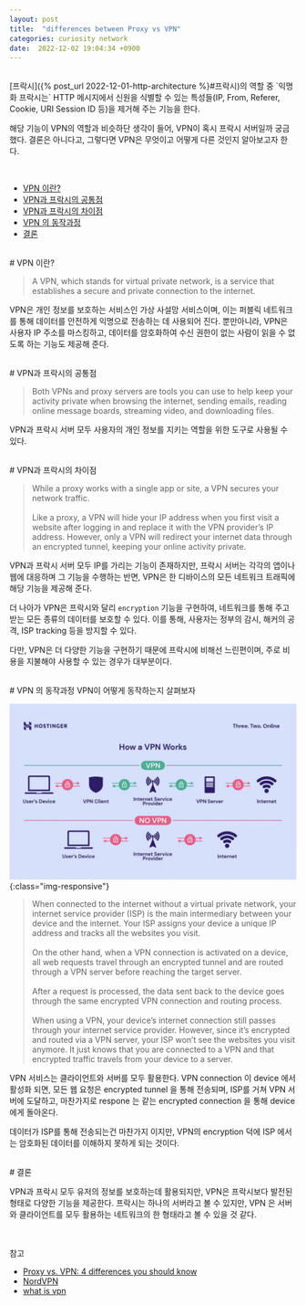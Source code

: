 ```yaml
---
layout: post
title:  "differences between Proxy vs VPN"
categories: curiosity network
date:  2022-12-02 19:04:34 +0900
---
```


<br/>
[프락시]({% post_url 2022-12-01-http-architecture %}#프락시)의 역할 중 `익명화 프락시는` HTTP 메시지에서 신원을 식별할 수 있는 특성들(IP, From, Referer, Cookie, URI Session ID 등)을 제거해 주는 기능을 한다.

해당 기능이 VPN의 역할과 비슷하단 생각이 들어, VPN이 혹시 프락시 서버일까 궁금했다. 결론은 아니다고, 그렇다면 VPN은 무엇이고 어떻게 다른 것인지 알아보고자 한다. 

<br/>

- [VPN 이란?](#vpn-이란)
- [VPN과 프락시의 공통점](#vpn과-프락시의-공통점)
- [VPN과 프락시의 차이점](#vpn과-프락시의-차이점)
- [VPN 의 동작과정](#vpn-의-동작과정)
- [결론](#결론)

<br/>
# VPN 이란?

> A VPN, which stands for virtual private network, is a service that establishes a secure and private connection to the internet.

VPN은 개인 정보를 보호하는 서비스인 가상 사설망 서비스이며, 이는 퍼블릭 네트워크를 통해 데이터를 안전하게 익명으로 전송하는 데 사용되어 진다. 뿐만아니라, VPN은 사용자 IP 주소를 마스킹하고, 데이터를 암호화하여 수신 권한이 없는 사람이 읽을 수 없도록 하는 기능도 제공해 준다.

<br/>
# VPN과 프락시의 공통점

> Both VPNs and proxy servers are tools you can use to help keep your activity private when browsing the internet, sending emails, reading online message boards, streaming video, and downloading files. 

VPN과 프락시 서버 모두 사용자의 개인 정보를 지키는 역할을 위한 도구로 사용될 수 있다. 

<br/>
# VPN과 프락시의 차이점

 > While a proxy works with a single app or site, a VPN secures your network traffic. <br/><br/>
 Like a proxy, a VPN will hide your IP address when you first visit a website after logging in and replace it with the VPN provider’s IP address. However, only a VPN will redirect your internet data through an encrypted tunnel, keeping your online activity private.

 VPN과 프락시 서버 모두 IP를 가리는 기능이 존재하지만, 프락시 서버는 각각의 앱이나 웹에 대응하며 그 기능을 수행하는 반면, VPN은 한 디바이스의 모든 네트워크 트래픽에 해당 기능을 제공해 준다.

더 나아가 VPN은 프락시와 달리 `encryption` 기능을 구현하여, 네트워크를 통해 주고 받는 모든 종류의 데이터를 보호할 수 있다. 이를 통해, 사용자는 정부의 감시, 해커의 공격, ISP tracking 등을 방지할 수 있다.

다만, VPN은 더 다양한 기능을 구현하기 때문에 프락시에 비해선 느린편이며, 주로 비용을 지불해야 사용할 수 있는 경우가 대부분이다.


<br/>
# VPN 의 동작과정
VPN이 어떻게 동작하는지 살펴보자 <br/>

![how-vpn-works](/asset/images/how-vpn-works.png){:class="img-responsive"}

> When connected to the internet without a virtual private network, your internet service provider (ISP) is the main intermediary between your device and the internet. Your ISP assigns your device a unique IP address and tracks all the websites you visit. <br/><br/>
On the other hand, when a VPN connection is activated on a device, all web requests travel through an encrypted tunnel and are routed through a VPN server before reaching the target server.<br/><br/>
After a request is processed, the data sent back to the device goes through the same encrypted VPN connection and routing process. <br/><br/>
When using a VPN, your device’s internet connection still passes through your internet service provider. However, since it’s encrypted and routed via a VPN server, your ISP won’t see the websites you visit anymore. It just knows that you are connected to a VPN and that encrypted traffic travels from your device to a server.

VPN 서비스는 클라이언트와 서버를 모두 활용한다. VPN connection 이 device 에서 활성화 되면, 모든 웹 요청은 encrypted tunnel 을 통해 전송되며, ISP를 거쳐 VPN 서버에 도달하고, 마찬가지로 respone 는 같는 encrypted connection 을 통해 device 에게 돌아온다.

데이터가 ISP를 통해 전송되는건 마찬가지 이지만, VPN의 encryption 덕에 ISP 에서는 암호화된 데이터를 이해하지 못하게 되는 것이다.


<br/>
# 결론

VPN과 프락시 모두 유저의 정보를 보호하는데 활용되지만, VPN은 프락시보다 발전된 형태로 다양한 기능을 제공한다. 프락시는 하나의 서버라고 볼 수 있지만, VPN 은 서버와 클라이언트를 모두 활용하는 네트워크의 한 형태라고 볼 수 있을 것 같다.


<br/>
<br/>
참고

- [Proxy vs. VPN: 4 differences you should know](https://us.norton.com/blog/privacy/proxy-vs-vpn)
- [NordVPN](https://nordvpn.com/blog/vpn-vs-proxy/)
- [what is vpn](https://www.hostinger.com/tutorials/what-is-vpn)